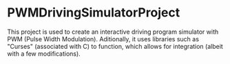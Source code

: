# PWMDrivingSimulatorProject
This project is used to create an interactive driving program simulator with PWM (Pulse Width Modulation). Aditionally, it uses libraries such as "Curses" (associated with C) to function, which allows for integration (albeit with a few modifications).
